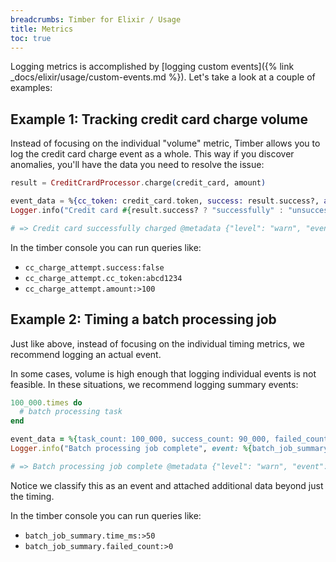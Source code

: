 ```yaml
---
breadcrumbs: Timber for Elixir / Usage
title: Metrics
toc: true
---
```


Logging metrics is accomplished by [logging custom events]({% link _docs/elixir/usage/custom-events.md %}). Let's take a look at a couple of examples:


## Example 1: Tracking credit card charge volume

Instead of focusing on the individual "volume" metric, Timber allows you to log the credit card
charge event as a whole. This way if you discover anomalies, you'll have the data you need to
resolve the issue:

```elixir
result = CreditCrardProcessor.charge(credit_card, amount)

event_data = %{cc_token: credit_card.token, success: result.success?, amount: amount, currency: "USD"}
Logger.info("Credit card #{result.success? ? "successfully" : "unsuccessfully"} charged", event: %{cc_charge_attempt: event_data})

# => Credit card successfully charged @metadata {"level": "warn", "event": {"cc_charge_attempt": {"cc_token": "abcd1234", "success": true, "amount": 100, "currency": "USD"}}, "context": {...}}
```

In the timber console you can run queries like:

* `cc_charge_attempt.success:false`
* `cc_charge_attempt.cc_token:abcd1234`
* `cc_charge_attempt.amount:>100`


## Example 2: Timing a batch processing job

Just like above, instead of focusing on the individual timing metrics, we recommend logging an
actual event.

In some cases, volume is high enough that logging individual events is not feasible. In these
situations, we recommend logging summary events:

```ruby
100_000.times do
  # batch processing task
end

event_data = %{task_count: 100_000, success_count: 90_000, failed_count: 10_000, time_ms: 2000}
Logger.info("Batch processing job complete", event: %{batch_job_summary: event_data})

# => Batch processing job complete @metadata {"level": "warn", "event": {"batch_job_summary": {"task_count": 100000, "success_count": 90000, "failed_count": 10000, "time_ms": 2000}}, "context": {...}}
```

Notice we classify this as an event and attached additional data beyond just the timing.

In the timber console you can run queries like:

* `batch_job_summary.time_ms:>50`
* `batch_job_summary.failed_count:>0`
